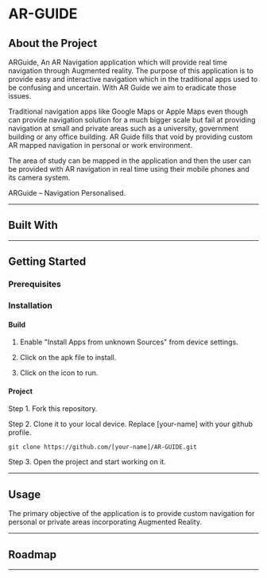 # AR-GUIDE

## About the Project

ARGuide, An AR Navigation application which will provide real time navigation through Augmented reality. The purpose of this application is to provide easy and interactive navigation which in the traditional apps used to be confusing and uncertain. With AR Guide we aim to eradicate those issues.

Traditional navigation apps like Google Maps or Apple Maps even though can provide navigation solution for a much bigger scale but fail at providing navigation at small and private areas such as a university, government building or any office building. AR Guide fills that void by providing custom AR mapped navigation in personal or work environment.

The area of study can be mapped in the application and then the user can be provided with AR navigation in real time using their mobile phones and its camera system.

ARGuide – Navigation Personalised.

---

## Built With

---

## Getting Started

### Prerequisites

### Installation

#### Build

1.  Enable "Install Apps from unknown Sources" from device settings.

2.  Click on the apk file to install.

3.  Click on the icon to run. 

#### Project 

Step 1.  Fork this repository.

Step 2.  Clone it to your local device. Replace [your-name] with your github profile.
```
git clone https://github.com/[your-name]/AR-GUIDE.git
```
Step 3.  Open the project and start working on it.

---

## Usage

The primary objective of the application is to provide custom navigation for personal or private areas incorporating Augmented Reality.

---

## Roadmap

---

